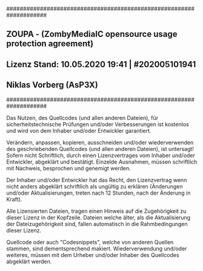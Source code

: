 ####################################################################
## ZOUPA - (ZombyMediaIC opensource usage protection agreement)   ##
## Lizenz Stand: 10.05.2020 19:41 | #202005101941                 ##
## Niklas Vorberg (AsP3X)                                         ##
####################################################################

Das Nutzen, des Quellcodes (und allen anderen Dateien), für sicherheitstechnische Prüfungen und/oder Verbesserungen ist kostenlos und wird von dem Inhaber und/oder Entwickler garantiert.

Verändern, anpassen, kopieren, ausschneiden und/oder wiederverwenden des geschriebenden Quellcodes (und allen anderen Dateien), ist untersagt!
Sofern nicht Schriftlich, durch einen Lizenzvertrages vom Inhaber und/oder Entwickler, abgeklärt und bestätigt.
Einzelde Ausnahmen, müssen schriftlich mit Nachweis, besprochen und genemigt werden.

Der Inhaber und/oder Entwickler hat das Recht, den Lizenzvertrag wenn nicht anders abgeklärt schriftlich als ungültig zu erklären (Änderungen und/oder Aktualisierungen, treten nach 12 Stunden, nach der Änderung in Kraft).

Alle Lizensierten Dateien, tragen einen Hinweis auf die Zugehörigkeit zu dieser Lizenz in der Kopfzeile.
Dateien welche älter, als die Aktualisierung der Dateizugehörigkeit sind, fallen automatisch in die Rahmbedingungen dieser Lizenz.

Quellcode oder auch "Codesnippets", welche von anderen Quellen stammen, sind dementsprechend makiert. Wiederverwendung und/oder weiteres, müssen mit dem Urheber und/oder Inhaber des Quellcodes abgeklärt werden.
